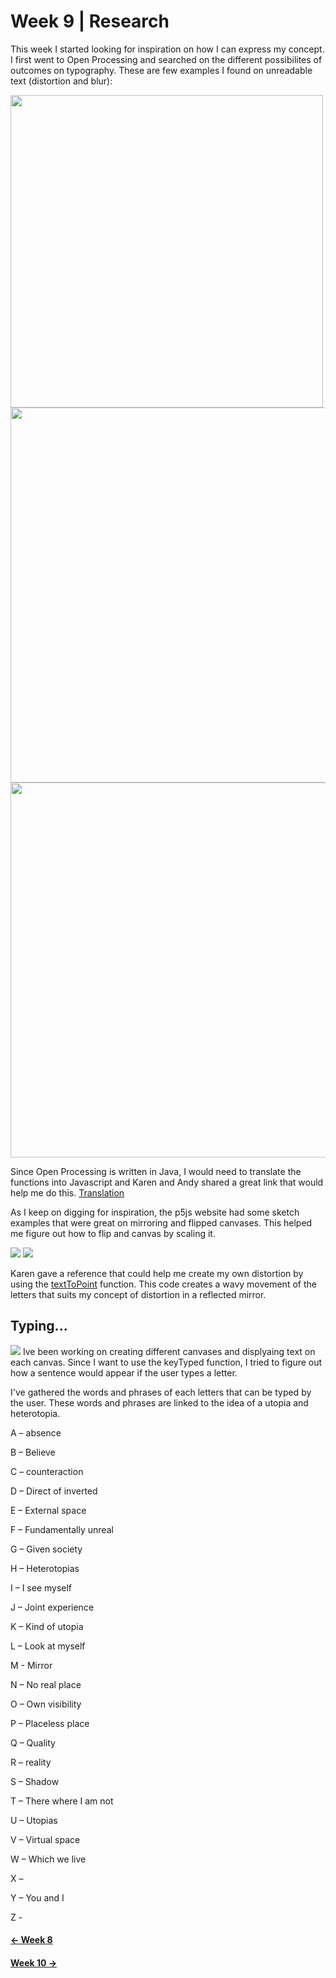 # Week 9 | Research
This week I started looking for inspiration on how I can express my concept. I first went to Open Processing and searched on the different possibilites of outcomes on typography. These are few examples I found on unreadable text (distortion and blur):

<img src = "w9particles.JPG" width=500> <img src = "w9lines.JPG" width=600>
<img src = "w9blur.JPG" width=600>

Since Open Processing is written in Java, I would need to translate the functions into Javascript and Karen and Andy shared a great link that would help me do this. 
[Translation](https://github.com/processing/p5.js/wiki/Processing-transition)

As I keep on digging for inspiration, the p5js website had some sketch examples that were great on mirroring and flipped canvases. This helped me figure out how to flip and canvas by scaling it.

<img src = "w9mirror.JPG"> 
<img src = "w9flip.JPG">

Karen gave a reference that could help me create my own distortion by using the [textToPoint](https://p5js.org/reference/#/p5.Font/textToPoints) function. This code creates a wavy movement of the letters that suits my concept of distortion in a reflected mirror.

## Typing...
<img src = "week9wip.JPG">
Ive been working on creating different canvases and displyaing text on each canvas. Since I want to use the keyTyped function, I tried to figure out how a sentence would appear if the user types a letter.

I've gathered the words and phrases of each letters that can be typed by the user. These words and phrases are linked to the idea of a utopia and heterotopia.

A – absence

B – Believe

C – counteraction

D – Direct of inverted

E – External space

F – Fundamentally unreal

G – Given society

H – Heterotopias

I – I see myself 

J – Joint experience

K – Kind of utopia

L – Look at myself

M - Mirror

N – No real place

O – Own visibility

P – Placeless place

Q – Quality

R – reality

S – Shadow

T – There where I am not

U – Utopias

V – Virtual space

W – Which we live

X – 

Y – You and I

Z - 

#### [<- Week 8](https://natnathania.github.io/Codewords-2020/Week%208/)
#### [Week 10 ->](https://natnathania.github.io/Codewords-2020/Week_10/)

